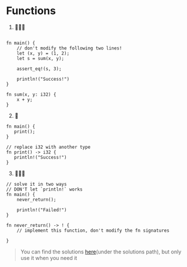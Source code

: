 # Functions
1. 🌟🌟🌟
```rust,editable

fn main() {
    // don't modify the following two lines!
    let (x, y) = (1, 2);
    let s = sum(x, y);

    assert_eq!(s, 3);

    println!("Success!")
}

fn sum(x, y: i32) {
    x + y;
}
```


2. 🌟
```rust,editable
fn main() {
   print();
}

// replace i32 with another type
fn print() -> i32 {
   println!("Success!")
}
```


3. 🌟🌟🌟

```rust,editable
// solve it in two ways
// DON'T let `println!` works
fn main() {
    never_return();

    println!("Failed!")
}

fn never_return() -> ! {
    // implement this function, don't modify the fn signatures
    
}
```

> You can find the solutions [here](https://github.com/sunface/rust-by-practice)(under the solutions path), but only use it when you need it